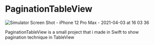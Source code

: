 # PaginationTableView
![Simulator Screen Shot - iPhone 12 Pro Max - 2021-04-03 at 16 03 36](https://user-images.githubusercontent.com/79055304/113479778-9bd0ed80-9499-11eb-95bc-a757b82783cb.png)

PaginationTableView is a small project that i made in Swift to show pagination technique in TableView
